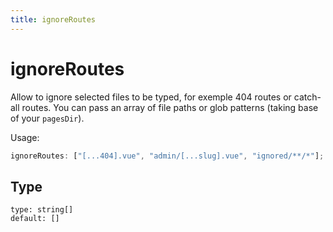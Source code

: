 ```yaml
---
title: ignoreRoutes
---
```


# ignoreRoutes

Allow to ignore selected files to be typed, for exemple 404 routes or catch-all routes.
You can pass an array of file paths or glob patterns (taking base of your `pagesDir`).


Usage:

```ts
ignoreRoutes: ["[...404].vue", "admin/[...slug].vue", "ignored/**/*"];
```

## Type
 `type: string[]`  
 `default: []`

